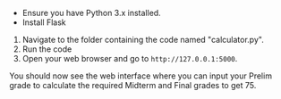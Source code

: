 - Ensure you have Python 3.x installed.
- Install Flask

1. Navigate to the folder containing the code named "calculator.py".
2. Run the code
3. Open your web browser and go to `http://127.0.0.1:5000`.

You should now see the web interface where you can input your Prelim grade to calculate the required Midterm and Final grades to get 75.
